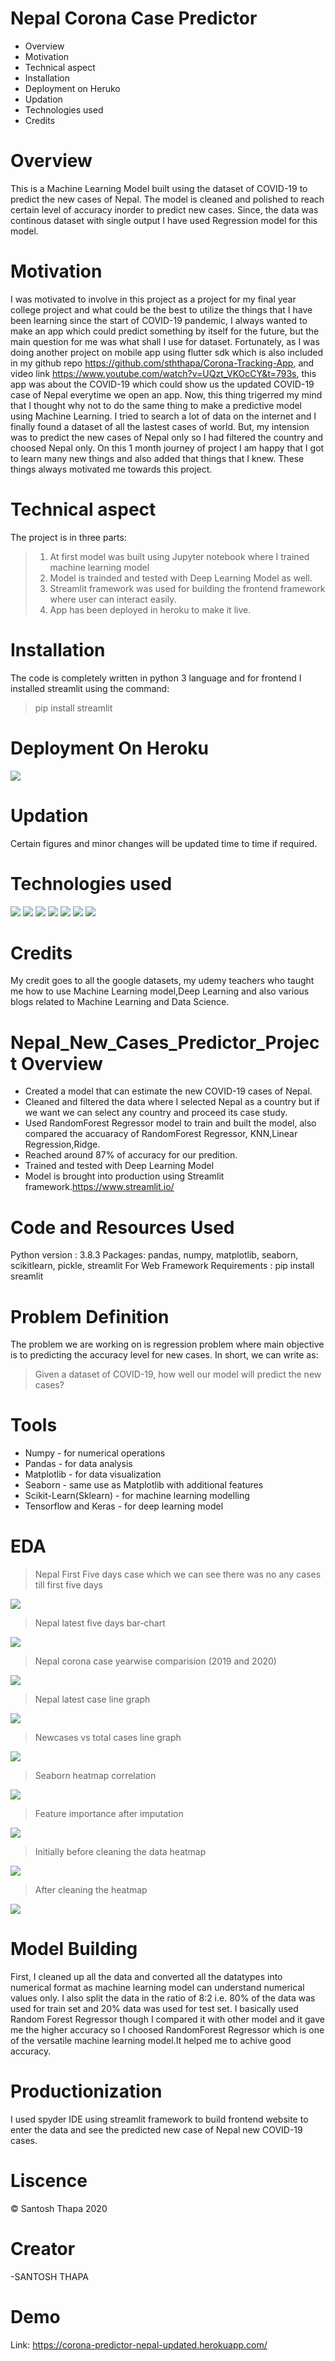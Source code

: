 # Nepal Corona Case Predictor
* Overview 
* Motivation
* Technical aspect
* Installation
* Deployment on Heruko
* Updation 
* Technologies used
* Credits

# Overview
This is a Machine Learning Model built using the dataset of COVID-19 to predict the new cases of Nepal. The model is cleaned and polished to reach certain level of accuracy inorder to predict new cases. Since, the data was continous dataset with single output I have used Regression model for this model.

# Motivation
I was motivated to involve in this project as a project for my final year college project and what could be the best to utilize the things that I have been learning since the start of COVID-19 pandemic, I always wanted to make an app which could predict something by itself for the future, but the main question for me was what shall I use for dataset. Fortunately, as I was doing another project on mobile app using flutter sdk which is also included in my github repo https://github.com/sththapa/Corona-Tracking-App, and video link https://www.youtube.com/watch?v=UQzt_VKOcCY&t=793s, this app was about the COVID-19 which could show us the updated COVID-19 case of Nepal everytime we open an app. Now, this thing trigerred my mind that I thought why not to do the same thing to make a predictive model using Machine Learning. I tried to search a lot of data on the internet and I finally found a dataset of all the lastest cases of world. But, my intension was to predict the new cases of Nepal only so I had filtered the country and choosed Nepal only. On this 1 month journey of project I am happy that I got to learn many new things and also added that things that I knew. These things always motivated me towards this project.

# Technical aspect
The project is in three parts:
>1. At first model was built using Jupyter notebook where I trained machine learning model
>2. Model is trainded and tested with Deep Learning Model as well.
>3. Streamlit framework was used for building the frontend framework where user can interact easily.
>4. App has been deployed in heroku to make it live.

# Installation
The code is completely written in python 3 language and for frontend I installed streamlit using the command:
> pip install streamlit

# Deployment On Heroku
<img src="heroku.png"/>

# Updation
Certain figures and minor changes will be updated time to time if required.

# Technologies used
<img src="jupyter.png"/>
<img src="spyder.png"/>
<img src="python.png"/>
<img src="streamlit.png"/>
<img src="heroku1.png"/>
<img src="keras.jpeg"/>
<img src="tensorflow.png"/>

# Credits
My credit goes to all the google datasets, my udemy teachers who taught me how to use Machine Learning model,Deep Learning and also various blogs related to Machine Learning and Data Science.

# Nepal_New_Cases_Predictor_Project Overview
* Created a model that can estimate the new COVID-19 cases of Nepal.
* Cleaned and filtered the data where I selected Nepal as a country but if we want we can select any country and proceed its case study.
* Used RandomForest Regressor model to train and built the model, also compared the accuaracy of RandomForest Regressor, KNN,Linear Regression,Ridge.
* Reached around 87% of accuracy for our predition.
* Trained and tested with Deep Learning Model
* Model is brought into production using Streamlit framework.https://www.streamlit.io/

# Code and Resources Used
Python version : 3.8.3
Packages: pandas, numpy, matplotlib, seaborn, scikitlearn, pickle, streamlit
For Web Framework Requirements : pip install sreamlit
# Problem Definition
The problem we are working on is regression problem where main objective is to predicting the accuracy level for new cases. In short, we can write as:

> Given a dataset of COVID-19, how well our model will predict the new cases?
# Tools
  * Numpy - for numerical operations
  * Pandas - for data analysis
  * Matplotlib - for data visualization
  * Seaborn - same use as Matplotlib with additional features
  * Scikit-Learn(Sklearn) - for machine learning modelling
  * Tensorflow and Keras - for deep learning model
  
# EDA
> Nepal First Five days case which we can see there was no any cases till first five days
<img src="first_5_days_case.png"/>

> Nepal latest five days bar-chart
<img src="last_5_days_bar_comaprision.png"/>

> Nepal corona case yearwise comparision (2019 and 2020)
<img src="latest_case_growth_with_days.png"/>

> Nepal latest case line graph
<img src="latest_case_linegraph.png"/>

> Newcases vs total cases line graph 
<img src="newcase_vs_totalcases_linearGraph.png"/>

> Seaborn heatmap correlation
<img src="correlation_heatmap.png"/>

> Feature importance after imputation
<img src="feature_importance.png"/>

> Initially before cleaning the data heatmap
<img src="denseheatmap.png"/>

> After cleaning the heatmap
<img src="blankheatmap.png"/>



# Model Building
First, I cleaned up all the data and converted all the datatypes into numerical format as machine learning model can understand numerical values only.
I also split the data in the ratio of 8:2 i.e. 80% of the data was used for train set and 20% data was used for test set.
I basically used Random Forest Regressor though I compared it with other model and it gave me the higher accuracy so I choosed RandomForest Regressor which is one of the versatile machine learning model.It helped me to achive good accuracy.

# Productionization
I used spyder IDE using streamlit framework to build frontend website to enter the data and see the predicted new case of Nepal new COVID-19 cases.

# Liscence
©️ Santosh Thapa 2020

# Creator
-SANTOSH THAPA

# Demo
Link: https://corona-predictor-nepal-updated.herokuapp.com/



